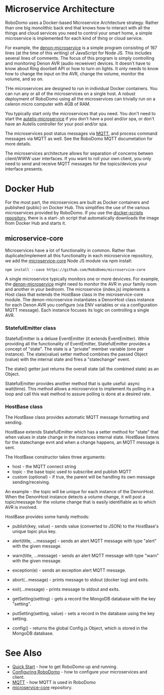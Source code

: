 # Microservice Architecture

RoboDomo uses a Docker-based Microservice Architecture strategy. Rather than one big monolithic back end that knows how to interact with all the things and cloud services you need to control your smart home, a simple microservice is implemented for each kind of thing or cloud service.

For example, the [denon-microservice](https://github.com/RoboDomo/denon-microservice) is a simple program consisting of 167 lines (at the time of this writing) of JavaScript for Node JS. This includes several lines of comments. The focus of this program is simply controlling and monitoring Denon AVR (audio recweiver) devices. It doesn't have to know about Ring doorbell API or how to turn on lights. It only needs to know how to change the input on the AVR, change the volume, monitor the volume, and so on.

THe microservices are designed to run in individual Docker containers. You can run any or all of the microservices on a single host. A robust deployment of RoboDomo using all the microservices can trivially run on a celeron micro computer with 4GB of RAM.

You typically start only the microservices that you need. You don't need to start the [autelis-microservice](https://github.com/RoboDomo/autelis-microservice) if you don't have a pool and/or spa, or don't have an Autelis controller for your pool and/or spa.

The microservices post status messages via [MQTT](MQTT.md), and process command messages via MQTT as well. See the RoboDomo MQTT documetation for more details.

The microservices architecture allows for separation of concerns betwen client/WWW user interfaces. If you want to roll your own client, you only need to send and receive MQTT messages for the topics/devices your interface presents.

# Docker Hub
For the most part, the microservices are built as Docker containers and published (public) on Docker Hub.  This simplifies the use of the various microservices provided by RoboDomo.  If you use the [docker-scripts repository](https://github.com/RoboDomo/docker-scripts), there is a start-<microservice>.sh script that automatically downloads the image from Docker Hub and starts it.

## microservice-core

Microservices have a lot of functionality in common. Rather than duplicate/implement all this functionality in each microservice repository, we add the [microservice-core](https://github.com/RoboDomo/microservice-core) Node JS module via npm install:

`npm install --save https://github.com/RoboDomo/microservice-core`

A single microservice typically monitors one or more devicves. For example, the [denon-microservice](https://github.com/RoboDomo/denon-microservice) might need to monitor the AVR in your family room and another in your bedroom. The microservice (index.js) implements a Host class that extends the HostBase class in the microservice-core module. The denon-microservice instantiates a DenonHost class instance for each Denon AVR you configure (via ENV variables or via a configuration MQTT message). Each instance focuses its logic on controlling a single AVR.

### StatefulEmitter class
StatefulEmitter is a deluxe EventEmitter (it extends EventEmitter).  While providing all the functionality of EventEmitter, StatefulEmitter provides a concept of "state".  The state is a "private" member variable (one per instance).  The state(value) setter method combines the passed Object (value) with the internal state and fires a "statechange" event.

The state() getter just returns the overall state (all the combined state) as an Object.

StatefulEmitter provides another method that is quite useful: async wait(time).  This method allows a microservice to implement its polling in a loop and call this wait method to assure polling is done at a desired rate.


### HostBase class

The HostBase class provides automatic MQTT message formatting and sending. 

HostBase extends StatefulEmitter which has a setter method for "state" that when values in state change in the instances internal state. HostBase listens for the statechange evnt and when a change happens, an MQTT message is sent.

The HostBase constructor takes three arguments:

- host - the MQTT connect string
- topic - the base topic used to subscribe and publish MQTT
- custom (optional) - if true, the parent will be handling its own message sending/receiving.

An example - the topic will be unique for each instance of the DenonHost. When the DenonHost instance detects a volume change, it will post a topic/message for the volume change that is easily identifiable as to which AVR is involved.

HostBase provides some handy methods:

- publish(key, value) - sends value (converted to JSON) to the HostBase's unique topic plus key.
- alert(title, ...message) - sends an alert MQTT message with type "alert" with the given message.
- warn(title, ...message) - sends an alert MQTT message with type "warn" with the given message.
- exception(e) - sends an exception alert MQTT message.
- abort(...message) - prints message to stdout (docker log) and exits.
- exit(...message) - prints message to stdout and exits.

- getSetting(setting) - gets a record the MongoDB database with the key "setting".
- putSetting(setting, value) - sets a record in the database using the key setting.

- config() - returns the global Config.js Object, which is stored in the MongoDB database.

# See Also

- [Quick Start](QuickStart.md) - how to get RoboDomo up and running.
- [Configuring RoboDomo](Configuration.md) - how to configure your microservices and client.
- [MQTT](MQTT.md) - how MQTT is used in RoboDomo
- [microservice-core](https://github.com/RoboDomo/microservice-core) repository.

